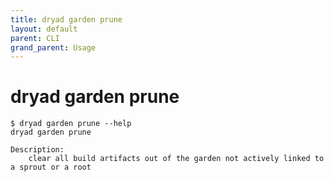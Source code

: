 ```yaml
---
title: dryad garden prune
layout: default
parent: CLI
grand_parent: Usage
---
```


# dryad garden prune

```
$ dryad garden prune --help
dryad garden prune

Description:
    clear all build artifacts out of the garden not actively linked to a sprout or a root
```